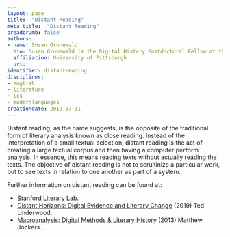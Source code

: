 ```yaml
---
layout: page
title:  "Distant Reading"
meta_title:  "Distant Reading"
breadcrumb: false
authors: 
- name: Susan Grunewald
  bio: Susan Grunewald is the Digital History Postdoctoral Fellow at the University of Pittsburgh’s World History Center. She received her PhD from Carnegie Mellon University, where she was a two-time A.W. Mellon Fellow in Digital Humanities. Her research focuses on Soviet history, particularly German prisoners of war in the USSR during and after the Second World War.
  affiliation: University of Pittsburgh
  uri:
identifier: distantreading
disciplines: 
- english
- literature
- lcs
- modernlanguages
creationdate: 2019-07-31
---
```

Distant reading, as the name suggests, is the opposite of the traditional form of literary analysis known as close reading. Instead of the interpretation of a small textual selection, distant reading is the act of creating a large textual corpus and then having a computer perform analysis. In essence, this means reading texts without actually reading the texts. The objective of distant reading is not to scruitinize a particular work, but to see texts in relation to one another as part of a system. 

Further information on distant reading can be found at:
 -  [Stanford Literary Lab](https://litlab.stanford.edu/).
 -  [Distant Horizons: Digital Evidence and Literary Change](https://books.google.com/books?id=X1qEDwAAQBAJ&printsec=frontcover&dq=distant+reading&hl=en&sa=X&ved=0ahUKEwjrkrboud3jAhVqpVkKHeXOBFEQ6AEIQDAE#v=onepage&q=distant%20reading&f=false) (2019) Ted Underwood.
 -  [Macroanalysis: Digital Methods & Literary History](https://books.google.com/books?id=mPOdxQgpOSUC&printsec=frontcover&dq=distant+reading+jockers&hl=en&sa=X&ved=0ahUKEwj9-9Tzud3jAhWvnuAKHQ72AswQ6AEIMDAB#v=onepage&q=distant%20reading%20jockers&f=false) (2013) Matthew Jockers.
